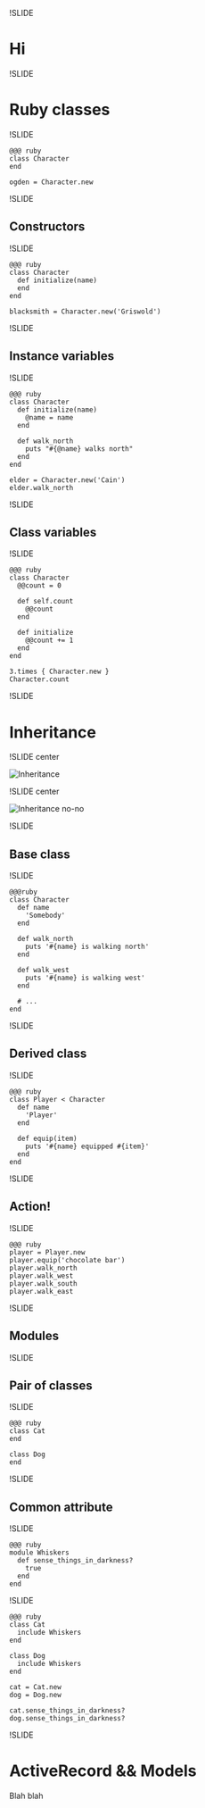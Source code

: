 !SLIDE
<!--
How to watch this presentation:

gem install showoff
showoff serve
-->

Hi
==

!SLIDE

Ruby classes
============

!SLIDE

    @@@ ruby
    class Character
    end

    ogden = Character.new

!SLIDE

Constructors
------------

!SLIDE

    @@@ ruby
    class Character
      def initialize(name)
      end
    end

    blacksmith = Character.new('Griswold')

!SLIDE

Instance variables
------------------

!SLIDE

    @@@ ruby
    class Character
      def initialize(name)
        @name = name
      end

      def walk_north
        puts "#{@name} walks north"
      end
    end

    elder = Character.new('Cain')
    elder.walk_north

!SLIDE

Class variables
---------------

!SLIDE

    @@@ ruby
    class Character
      @@count = 0

      def self.count
        @@count
      end

      def initialize
        @@count += 1
      end
    end

    3.times { Character.new }
    Character.count

!SLIDE

Inheritance
===========

!SLIDE center

![Inheritance](/file/images/inheritance.png)

!SLIDE center

![Inheritance no-no](/file/images/inheritance-no-no.png)

!SLIDE

Base class
------------

!SLIDE

    @@@ruby
    class Character
      def name
        'Somebody'
      end

      def walk_north
        puts '#{name} is walking north'
      end

      def walk_west
        puts '#{name} is walking west'
      end

      # ...
    end

!SLIDE

Derived class
-------------

!SLIDE

    @@@ ruby
    class Player < Character
      def name
        'Player'
      end

      def equip(item)
        puts '#{name} equipped #{item}'
      end
    end

!SLIDE

Action!
-------

!SLIDE

    @@@ ruby
    player = Player.new
    player.equip('chocolate bar')
    player.walk_north
    player.walk_west
    player.walk_south
    player.walk_east

!SLIDE

Modules
-------

!SLIDE

Pair of classes
---------------

!SLIDE

    @@@ ruby
    class Cat
    end

    class Dog
    end

!SLIDE

Common attribute
----------------

!SLIDE

    @@@ ruby
    module Whiskers
      def sense_things_in_darkness?
        true
      end
    end

!SLIDE

    @@@ ruby
    class Cat
      include Whiskers
    end

    class Dog
      include Whiskers
    end

    cat = Cat.new
    dog = Dog.new

    cat.sense_things_in_darkness?
    dog.sense_things_in_darkness?

!SLIDE

ActiveRecord && Models
======================

Blah blah
